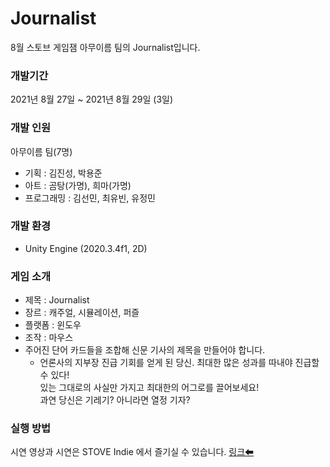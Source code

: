 # Journalist

8월 스토브 게임잼 아무이름 팀의 Journalist입니다.

### 개발기간

2021년 8월 27일 ~ 2021년 8월 29일 (3일)

### 개발 인원

아무이름 팀(7명)

- 기획 : 김진성, 박용준
- 아트 : 곰탕(가명), 희마(가명)
- 프로그래밍 : 김선민, 최유빈, 유정민

### 개발 환경

- Unity Engine (2020.3.4f1, 2D)

### 게임 소개

- 제목 : Journalist
- 장르 : 캐주얼, 시뮬레이션, 퍼즐 
- 플랫폼 : 윈도우
- 조작 : 마우스
- 주어진 단어 카드들을 조합해 신문 기사의 제목을 만들어야 합니다.
  - 언론사의 지부장 진급 기회를 얻게 된 당신. 최대한 많은 성과를 따내야 진급할 수 있다!  
    있는 그대로의 사실만 가지고 최대한의 어그로를 끌어보세요!  
    과연 당신은 기레기? 아니라면 열정 기자?  

### 실행 방법

시연 영상과 시연은 STOVE Indie 에서 즐기실 수 있습니다. [링크⬅](https://indie.onstove.com/ko/games/577/)
